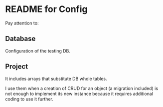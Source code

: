 # README for Config

Pay attention to:

## Database

Configuration of the testing DB.

## Project

It includes arrays that substitute DB whole tables.

I use them when a creation of CRUD for an object (a migration included) is not enough to implement its new instance because it requires additional coding to use it further.  
